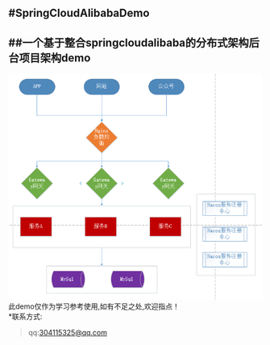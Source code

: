 #**SpringCloudAlibabaDemo**
---
##一个基于整合springcloudalibaba的分布式架构后台项目架构demo
---
![架构图](./架构图.png )
此demo仅作为学习参考使用,如有不足之处,欢迎指点！  
*联系方式:
>qq:304115325@qq.com